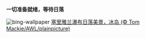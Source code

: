 
**一切准备就绪，等待日落**

![bing-wallpaper](https://www.bing.com/th?id=OHR.IcelandSolstice_ZH-CN6073168622_1920x1080.jpg)
[塞里雅兰瀑布日落美景，冰岛 (© Tom Mackie/AWL/plainpicture)](https://www.bing.com/search?q=%E5%A1%9E%E9%87%8C%E9%9B%85%E5%85%B0%E7%80%91%E5%B8%83&amp;form=hpcapt&amp;mkt=zh-cn)
  
